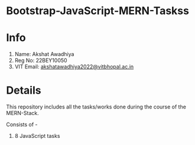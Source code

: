 # Bootstrap-JavaScript-MERN-Taskss
# Info
1) Name: Akshat Awadhiya
2) Reg No: 22BEY10050
3) VIT Email: akshatawadhiya2022@vitbhopal.ac.in

# Details
This repository includes all the tasks/works done during the course of the MERN-Stack.

Consists of - 
1) 8 JavaScript tasks
